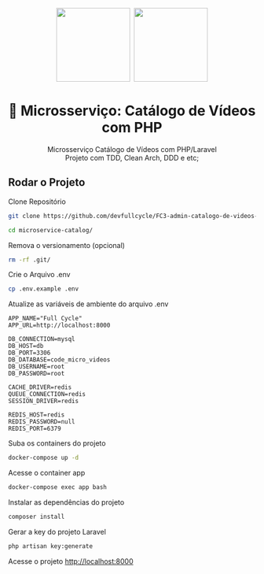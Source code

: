 <center>
  <p align="center">
    <img src="https://user-images.githubusercontent.com/20674439/158480514-a529b310-bc19-46a5-ac95-fddcfa4776ee.png" width="150"/>&nbsp;
    <img src="https://icon-library.com/images/php-icon/php-icon-8.jpg"  width="150" />
  </p>  
  <h1 align="center">🚀 Microsserviço: Catálogo de Vídeos com PHP</h1>
  <p align="center">
    Microsserviço Catálogo de Vídeos com PHP/Laravel <br />
    Projeto com TDD, Clean Arch, DDD e etc;
  </p>
</center>



## Rodar o Projeto

Clone Repositório
```sh
git clone https://github.com/devfullcycle/FC3-admin-catalogo-de-videos-php.git microservice-catalog
```

```sh
cd microservice-catalog/
```

Remova o versionamento (opcional)
```sh
rm -rf .git/
```


Crie o Arquivo .env
```sh
cp .env.example .env
```


Atualize as variáveis de ambiente do arquivo .env
```dosini
APP_NAME="Full Cycle"
APP_URL=http://localhost:8000

DB_CONNECTION=mysql
DB_HOST=db
DB_PORT=3306
DB_DATABASE=code_micro_videos
DB_USERNAME=root
DB_PASSWORD=root

CACHE_DRIVER=redis
QUEUE_CONNECTION=redis
SESSION_DRIVER=redis

REDIS_HOST=redis
REDIS_PASSWORD=null
REDIS_PORT=6379
```


Suba os containers do projeto
```sh
docker-compose up -d
```


Acesse o container app
```sh
docker-compose exec app bash
```


Instalar as dependências do projeto
```sh
composer install
```


Gerar a key do projeto Laravel
```sh
php artisan key:generate
```


Acesse o projeto
[http://localhost:8000](http://localhost:8000)
